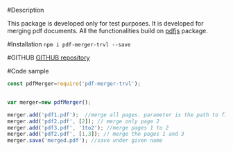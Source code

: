 
#Description

This package is developed only for test purposes. It is developed for merging pdf documents. All the functionalities build on [pdfjs](https://www.npmjs.com/package/pdfjs) package. 


#Installation
`npm i pdf-merger-trvl --save`

#GITHUB 
[GITHUB repository](https://github.com/nbesli/pdf-merger-trvl)


#Code sample

```javascript
const pdfMerger=require('pdf-merger-trvl');


var merger=new pdfMerger();

merger.add('pdf1.pdf');  //merge all pages. parameter is the path to file and filename.
merger.add('pdf2.pdf', [2]); // merge only page 2
merger.add('pdf3.pdf', '1to2'); //merge pages 1 to 2
merger.add('pdf2.pdf', [1,3]); // merge the pages 1 and 3
merger.save('merged.pdf'); //save under given name 

```